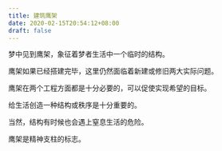 ```yaml
---
title: 建筑鹰架
date: 2020-02-15T20:54:12+08:00
draft: false
---
```


梦中见到鹰架，象征着梦者生活中一个临时的结构。

鹰架如果已经搭建完毕，这里仍然面临着新建或修旧两大实际问题。

鹰架在两个工程方面都是十分必要的，可以促使实现希望的目标。

给生活创造一种结构或秩序是十分重要的。

当然，结构有时候也会遇上窒息生活的危险。

鹰架是精神支柱的标志。

